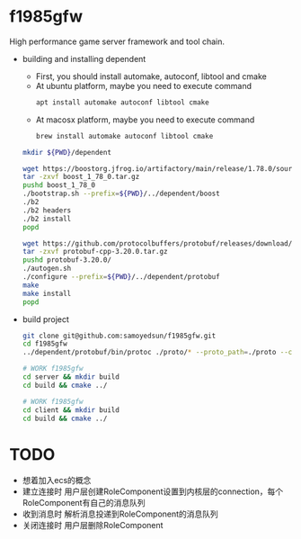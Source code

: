 # f1985gfw
High performance game server framework and tool chain.

- building and installing dependent
    - First, you should install automake, autoconf, libtool and cmake
    - At ubuntu platform, maybe you need to execute command 
        ```bash
        apt install automake autoconf libtool cmake
        ```
    - At macosx platform, maybe you need to execute command
        ```bash
        brew install automake autoconf libtool cmake
        ```   
    ```bash
    mkdir ${PWD}/dependent

    wget https://boostorg.jfrog.io/artifactory/main/release/1.78.0/source/boost_1_78_0.tar.gz
    tar -zxvf boost_1_78_0.tar.gz
    pushd boost_1_78_0
    ./bootstrap.sh --prefix=${PWD}/../dependent/boost
    ./b2
    ./b2 headers
    ./b2 install
    popd
    
    wget https://github.com/protocolbuffers/protobuf/releases/download/v3.20.0/protobuf-cpp-3.20.0.tar.gz
    tar -zxvf protobuf-cpp-3.20.0.tar.gz
    pushd protobuf-3.20.0/
    ./autogen.sh
    ./configure --prefix=${PWD}/../dependent/protobuf
    make
    make install
    popd
    ```

- build project
    ```bash
    git clone git@github.com:samoyedsun/f1985gfw.git
    cd f1985gfw
    ../dependent/protobuf/bin/protoc ./proto/* --proto_path=./proto --cpp_out=./server/message --cpp_out=./client/message
    
    # WORK f1985gfw
    cd server && mkdir build
    cd build && cmake ../
    
    # WORK f1985gfw
    cd client && mkdir build
    cd build && cmake ../
    ```
    
    
# TODO
- 想着加入ecs的概念
- 建立连接时 用户层创建RoleComponent设置到内核层的connection，每个RoleComponent有自己的消息队列
- 收到消息时 解析消息投递到RoleComponent的消息队列
- 关闭连接时 用户层删除RoleComponent